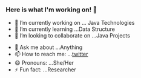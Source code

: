 ### Here is what I'm working on! 👋


- 🔭 I’m currently working on ... Java Technologies
- 🌱 I’m currently learning ...Data Structure
- 👯 I’m looking to collaborate on ...Java Projects
 <!--- 🤔 I’m looking for help with ... -->
- 💬 Ask me about ...Anything
- 📫 How to reach me: ...[twitter](https://twitter.com/Shailja_16)
- 😄 Pronouns: ...She/Her
- ⚡ Fun fact: ...Researcher
